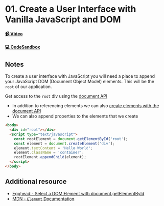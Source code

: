 # 01. Create a User Interface with Vanilla JavaScript and DOM

#### [📹 Video](https://egghead.io/lessons/react-v2-01-create-a-user-interface-with-vanilla-javascript-and-dom?pl=a-beginners-guide-to-react-v2-6c4d)

#### [💻 CodeSandbox](https://codesandbox.io/s/github/kentcdodds/beginners-guide-to-react/tree/codesandbox/01-document-create-element?from-embed)

## Notes

<TimeStamp start="0:00" end="0:10">
  
  To create a user interface with JavaScript you will need a place to append your JavaScript DOM (Document Object Model) elements. This will be the `root` of our application.

</TimeStamp>

<TimeStamp start="0:21" end="0:29">
  
  Get access to the `root` div using the [document API](https://developer.mozilla.org/en-US/docs/Web/API/Document/getElementById)
  
</TimeStamp>

<TimeStamp start="0:43" end="0:52">
  
  - In addition to referencing elements we can also [create elements with the document API](https://developer.mozilla.org/en-US/docs/Web/API/Document/createElement)
  - We can also append properties to the elements that we create
  
</TimeStamp>

```html
<body>
  <div id="root"></div>
  <script type="text/javascript">
    const rootElement = document.getElementById('root');
    const element = document.createElement('div');
    element.textContent = 'Hello World';
    element.className = 'container';
    rootElement.appendChild(element);
  </script>
</body>
```

## Additional resource

- [Egghead - Select a DOM Element with document.getElementById](https://egghead.io/lessons/javascript-select-a-dom-element-with-document-getelementbyid)
- [MDN - `Element` Documentation](https://developer.mozilla.org/en-US/docs/Web/API/Element)
